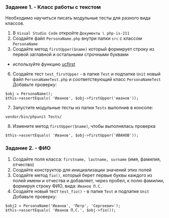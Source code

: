 ### Задание 1. - Класс работы с текстом

Необходимо научиться писать модульные тесты для разного вида классов.

1. В `Visual Studio Code` откройте `Документы \ php-is-211`    
2. Создайте файл `PersonaName.php` внутри папки `src` c классом `PersonaName`  
5. Создайте метод `firstUpper($name)` который формирует строку из первой заглавной и остальными строчными буквами  
- используйте функцию [ucfirst](https://www.php.net/manual/ru/function.ucfirst.php)
6. Создайте тест `test_firstUpper` - в папке `Test` и подпапке `Unit` новый файл `PersonaNameTest.php` и соответствующий класс `PersonaNameTest`  
Добавьте проверку:
```
$obj = PersonaName();
$this->assertEquals( 'Иванов', $obj->firstUpper('иванов'));
```
7. Запустите модульные тесты из папки `Tests` выполнив в консоле:  
```
vendor/bin/phpunit Tests/
```
8. Измените метод `firstUpper($name)`, чтобы выполнялась проверка
```
$this->assertEquals( 'Иванов', $obj->firstUpper('ИВАНОВ'));
```

### Задание 2. - ФИО

1. Создайте поля класса: `firstname, lastname, surname` (имя, фамилия, отчество)
2. Создайте конструктор для инициализации значений этих полей
3. Создайте метод `fio()`, который берет первые буквы каждого из полей имени и отчества
и добавляет, через пробел, к полю фамилии, формируя строку ФИО, вида: `Иванов П.С.`
4. Создайте новый тест `test_fio()` - в папке `Test` и подпапке `Unit` 
Добавьте проверку:
```
$obj2 = PersonaName('Иванов', 'Петр', 'Сергеевич');
$this->assertEquals( 'Иванов П.С.', $obj->fio());
```

